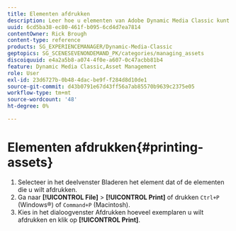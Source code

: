 ```yaml
---
title: Elementen afdrukken
description: Leer hoe u elementen van Adobe Dynamic Media Classic kunt afdrukken.
uuid: 6cd5ba38-ec80-461f-b095-6cd4d7ea7814
contentOwner: Rick Brough
content-type: reference
products: SG_EXPERIENCEMANAGER/Dynamic-Media-Classic
geptopics: SG_SCENESEVENONDEMAND_PK/categories/managing_assets
discoiquuid: e4a2a5b8-a074-4f0e-a607-0c47acbb81b4
feature: Dynamic Media Classic,Asset Management
role: User
exl-id: 23d6727b-0b48-4dac-be9f-f284d8d10de1
source-git-commit: d43b0791e67d43ff56a7ab85570b9639c2375e05
workflow-type: tm+mt
source-wordcount: '48'
ht-degree: 0%

---
```


# Elementen afdrukken{#printing-assets}

1. Selecteer in het deelvenster Bladeren het element dat of de elementen die u wilt afdrukken.
1. Ga naar **[!UICONTROL File]** > **[!UICONTROL Print]** of drukken `Ctrl+P` (Windows®) of `Command+P` (Macintosh).
1. Kies in het dialoogvenster Afdrukken hoeveel exemplaren u wilt afdrukken en klik op **[!UICONTROL Print]**.
